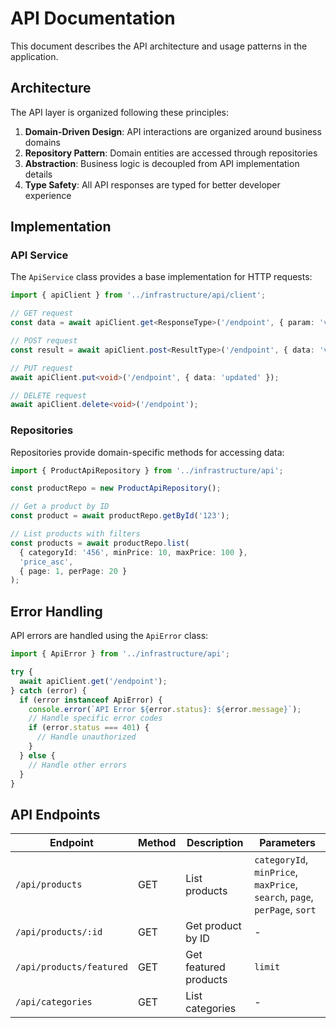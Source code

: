 # API Documentation

This document describes the API architecture and usage patterns in the application.

## Architecture

The API layer is organized following these principles:

1. **Domain-Driven Design**: API interactions are organized around business domains
2. **Repository Pattern**: Domain entities are accessed through repositories
3. **Abstraction**: Business logic is decoupled from API implementation details
4. **Type Safety**: All API responses are typed for better developer experience

## Implementation

### API Service

The `ApiService` class provides a base implementation for HTTP requests:

```typescript
import { apiClient } from '../infrastructure/api/client';

// GET request
const data = await apiClient.get<ResponseType>('/endpoint', { param: 'value' });

// POST request
const result = await apiClient.post<ResultType>('/endpoint', { data: 'value' });

// PUT request
await apiClient.put<void>('/endpoint', { data: 'updated' });

// DELETE request
await apiClient.delete<void>('/endpoint');
```

### Repositories

Repositories provide domain-specific methods for accessing data:

```typescript
import { ProductApiRepository } from '../infrastructure/api';

const productRepo = new ProductApiRepository();

// Get a product by ID
const product = await productRepo.getById('123');

// List products with filters
const products = await productRepo.list(
  { categoryId: '456', minPrice: 10, maxPrice: 100 },
  'price_asc',
  { page: 1, perPage: 20 }
);
```

## Error Handling

API errors are handled using the `ApiError` class:

```typescript
import { ApiError } from '../infrastructure/api';

try {
  await apiClient.get('/endpoint');
} catch (error) {
  if (error instanceof ApiError) {
    console.error(`API Error ${error.status}: ${error.message}`);
    // Handle specific error codes
    if (error.status === 401) {
      // Handle unauthorized
    }
  } else {
    // Handle other errors
  }
}
```

## API Endpoints

| Endpoint | Method | Description | Parameters |
|----------|--------|-------------|------------|
| `/api/products` | GET | List products | `categoryId`, `minPrice`, `maxPrice`, `search`, `page`, `perPage`, `sort` |
| `/api/products/:id` | GET | Get product by ID | - |
| `/api/products/featured` | GET | Get featured products | `limit` |
| `/api/categories` | GET | List categories | - |
